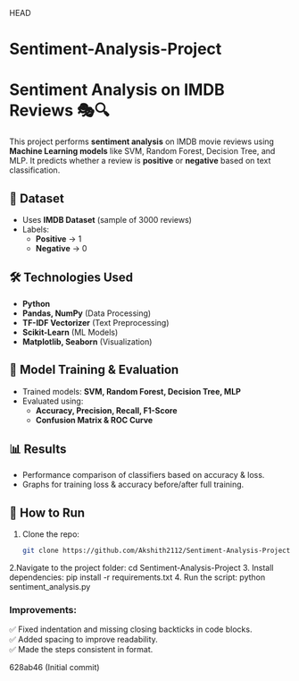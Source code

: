  HEAD
# Sentiment-Analysis-Project

# Sentiment Analysis on IMDB Reviews 🎭🔍

This project performs **sentiment analysis** on IMDB movie reviews using **Machine Learning models** like SVM, Random Forest, Decision Tree, and MLP. It predicts whether a review is **positive** or **negative** based on text classification.

## 📂 Dataset
- Uses **IMDB Dataset** (sample of 3000 reviews)  
- Labels:  
  - **Positive** → 1  
  - **Negative** → 0  

## 🛠️ Technologies Used
- **Python**
- **Pandas, NumPy** (Data Processing)
- **TF-IDF Vectorizer** (Text Preprocessing)
- **Scikit-Learn** (ML Models)
- **Matplotlib, Seaborn** (Visualization)

## 🚀 Model Training & Evaluation
- Trained models: **SVM, Random Forest, Decision Tree, MLP**
- Evaluated using:
  - **Accuracy, Precision, Recall, F1-Score**
  - **Confusion Matrix & ROC Curve**

## 📊 Results
- Performance comparison of classifiers based on accuracy & loss.  
- Graphs for training loss & accuracy before/after full training.  

## 📜 How to Run
1. Clone the repo:
   ```sh
   git clone https://github.com/Akshith2112/Sentiment-Analysis-Project.git
2.Navigate to the project folder:
  cd Sentiment-Analysis-Project
3. Install dependencies:
  pip install -r requirements.txt
4. Run the script:
  python sentiment_analysis.py


### **Improvements:**  
✅ Fixed indentation and missing closing backticks in code blocks.  
✅ Added spacing to improve readability.  
✅ Made the steps consistent in format.  

 628ab46 (Initial commit)

